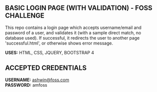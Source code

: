 ## BASIC LOGIN PAGE (WITH VALIDATION) -  FOSS CHALLENGE
This repo contains a login page which accepts username/email and password of a user, and validates it (with a sample direct match, no database used). If successful, it redirects the user to another page 'successful.html', or otherwise shows error message.

<b>USES:</b> HTML, CSS, JQUERY, BOOTSTRAP 4

## ACCEPTED CREDENTIALS
<b>USERNAME:</b> ashwin@foss.com <br>
<b>PASSWORD:</b> amfoss
